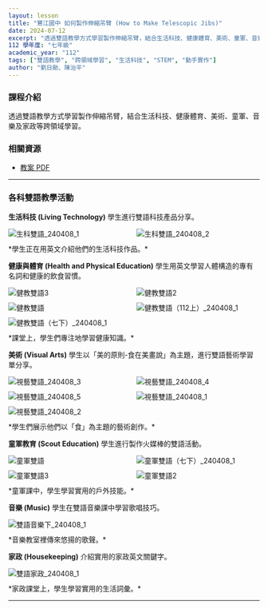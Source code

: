 ```yaml
---
layout: lesson
title: "鷺江國中 如何製作伸縮吊臂 (How to Make Telescopic Jibs)"
date: 2024-07-12
excerpt: "透過雙語教學方式學習製作伸縮吊臂，結合生活科技、健康體育、美術、童軍、音樂及家政等跨領域學習。"
112 學年度: "七年級"
academic_year: "112"
tags: ["雙語教學", "跨領域學習", "生活科技", "STEM", "動手實作"]
author: "劉日勛、陳治平"
---
```

### 課程介紹
透過雙語教學方式學習製作伸縮吊臂，結合生活科技、健康體育、美術、童軍、音樂及家政等跨領域學習。

### **相關資源**

* [教案 PDF](https://drive.google.com/file/d/1pCTXcKUeydKgTQ3xrq6WKj2ac8Y2oTVe/view?usp=drive_link)
---

### **各科雙語教學活動**

**生活科技 (Living Technology)**
學生進行雙語科技產品分享。
<div style="display: flex; flex-direction: row; flex-wrap: wrap; gap: 10px; margin-bottom: 10px;">
    <img src="https://hackmd.io/_uploads/SJcEyeWLge.jpg" alt="生科雙語_240408_1" style="flex: 1; min-width: 48%; object-fit: cover;">
    <img src="https://hackmd.io/_uploads/SJ5V1g-8xg.jpg" alt="生科雙語_240408_2" style="flex: 1; min-width: 48%; object-fit: cover;">
</div>
*學生正在用英文介紹他們的生活科技作品。*

**健康與體育 (Health and Physical Education)**
學生用英文學習人體構造的專有名詞和健康的飲食習慣。
<div style="display: flex; flex-direction: row; flex-wrap: wrap; gap: 10px; margin-bottom: 10px;">
    <img src="https://hackmd.io/_uploads/BJx0ye-8el.jpg" alt="健教雙語3" style="flex: 1; min-width: 48%; object-fit: cover;">
    <img src="https://hackmd.io/_uploads/SkeCylWIxe.jpg" alt="健教雙語2" style="flex: 1; min-width: 48%; object-fit: cover;">
    <img src="https://hackmd.io/_uploads/B1g0yeZLxl.jpg" alt="健教雙語" style="flex: 1; min-width: 48%; object-fit: cover;">
    <img src="https://hackmd.io/_uploads/BylAkl-Lll.jpg" alt="健教雙語（112上）_240408_1" style="flex: 1; min-width: 48%; object-fit: cover;">
    <img src="https://hackmd.io/_uploads/SJeRye-Ull.jpg" alt="健教雙語（七下）_240408_1" style="flex: 1; min-width: 48%; object-fit: cover;">
</div>
*課堂上，學生們專注地學習健康知識。*

**美術 (Visual Arts)**
學生以「美的原則-食在美畫說」為主題，進行雙語藝術學習單分享。
<div style="display: flex; flex-direction: row; flex-wrap: wrap; gap: 10px; margin-bottom: 10px;">
    <img src="https://hackmd.io/_uploads/rkM0glZLlx.jpg" alt="視藝雙語_240408_3" style="flex: 1; min-width: 48%; object-fit: cover;">
    <img src="https://hackmd.io/_uploads/rJzRxlbIxg.jpg" alt="視藝雙語_240408_4" style="flex: 1; min-width: 48%; object-fit: cover;">
    <img src="https://hackmd.io/_uploads/ryM0lxWUee.jpg" alt="視藝雙語_240408_5" style="flex: 1; min-width: 48%; object-fit: cover;">
    <img src="https://hackmd.io/_uploads/r1fAexZLgx.jpg" alt="視藝雙語_240408_1" style="flex: 1; min-width: 48%; object-fit: cover;">
    <img src="https://hackmd.io/_uploads/rkzCxl-Ill.jpg" alt="視藝雙語_240408_2" style="flex: 1; min-width: 48%; object-fit: cover;">
</div>
*學生們展示他們以「食」為主題的藝術創作。*

**童軍教育 (Scout Education)**
學生進行製作火媒棒的雙語活動。
<div style="display: flex; flex-direction: row; flex-wrap: wrap; gap: 10px; margin-bottom: 10px;">
    <img src="https://hackmd.io/_uploads/ByMJWlWUle.jpg" alt="童軍雙語" style="flex: 1; min-width: 48%; object-fit: cover;">
    <img src="https://hackmd.io/_uploads/HkGJZxZIxx.jpg" alt="童軍雙語（七下）_240408_1" style="flex: 1; min-width: 48%; object-fit: cover;">
    <img src="https://hackmd.io/_uploads/S1fkZlW8eg.jpg" alt="童軍雙語3" style="flex: 1; min-width: 48%; object-fit: cover;">
    <img src="https://hackmd.io/_uploads/ryfkZlWIge.jpg" alt="童軍雙語2" style="flex: 1; min-width: 48%; object-fit: cover;">
</div>
*童軍課中，學生學習實用的戶外技能。*

**音樂 (Music)**
學生在雙語音樂課中學習歌唱技巧。
<div style="margin-bottom: 10px;">
    <img src="https://hackmd.io/_uploads/SyR1beW8lg.jpg" alt="雙語音樂下_240408_1" style="flex: 1; min-width: 48%; object-fit: cover;">
</div>
*音樂教室裡傳來悠揚的歌聲。*

**家政 (Housekeeping)**
介紹實用的家政英文關鍵字。
<div style="margin-bottom: 10px;">
    <img src="https://hackmd.io/_uploads/SkIxZl-8lg.jpg" alt="雙語家政_240408_1" style="flex: 1; min-width: 48%; object-fit: cover;">
</div>
*家政課堂上，學生學習實用的生活詞彙。*

---